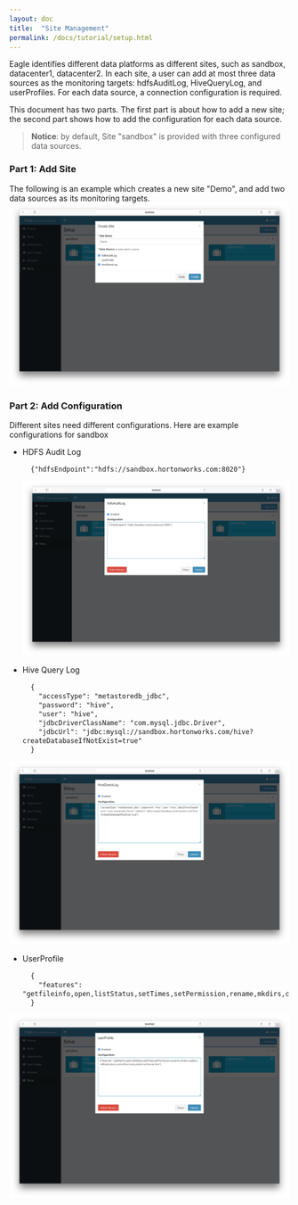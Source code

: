 ```yaml
---
layout: doc
title:  "Site Management"
permalink: /docs/tutorial/setup.html
---
```


Eagle identifies different data platforms as different sites, such as sandbox, datacenter1, datacenter2. In each site,
a user can add at most three data sources as the monitoring targets: hdfsAuditLog, HiveQueryLog, and userProfiles. For
each data source, a connection configuration is required.

This document has two parts. The first part is about how to add a new site; the second part shows how to add the configuration for
each data source.

> **Notice**: by default, Site "sandbox" is provided with three configured data sources.

### **Part 1: Add Site**

The following is an example which creates a new site "Demo", and add two data sources as its monitoring targets.
![setup a site](/images/docs/new-site.png)

### **Part 2: Add Configuration**

Different sites need different configurations. Here are example configurations for sandbox
* HDFS Audit Log

        {"hdfsEndpoint":"hdfs://sandbox.hortonworks.com:8020"}

  ![hdfs setup](/images/docs/hdfs-setup.png)

* Hive Query Log

        {
          "accessType": "metastoredb_jdbc",
          "password": "hive",
          "user": "hive",
          "jdbcDriverClassName": "com.mysql.jdbc.Driver",
          "jdbcUrl": "jdbc:mysql://sandbox.hortonworks.com/hive?createDatabaseIfNotExist=true"
        }

![hdfs setup](/images/docs/hive-setup.png)

* UserProfile

        {
          "features": "getfileinfo,open,listStatus,setTimes,setPermission,rename,mkdirs,create,setReplication,contentSummary,delete,setOwner,fsck"
        }

![hdfs setup](/images/docs/userprofile-setup.png)